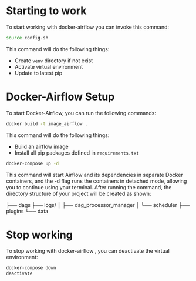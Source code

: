 # Starting to work

To start working with docker-airflow you can invoke this command:

```bash
source config.sh
```

This command will do the following things:

- Create `venv` directory if not exist
- Activate virtual environment
- Update to latest pip


# Docker-Airflow Setup

To start Docker-Airflow, you can run the following commands:


```zsh
docker build -t image_airflow .
```
This command will do the following things:
- Build an airflow image
- Install all pip packages defined in `requirements.txt`

```zsh
docker-compose up -d
```
This command will start Airflow and its dependencies in separate Docker containers, and the -d flag runs the containers in detached mode, allowing you to continue using your terminal. After running the command, the directory structure of your project will be created as shown:


├── dags
├── logs/
│   ├── dag_processor_manager
│   └── scheduler
├── plugins
└── data

# Stop working

To stop working with docker-airflow , you can deactivate the virtual environment:

```zsh
docker-compose down
deactivate
```
